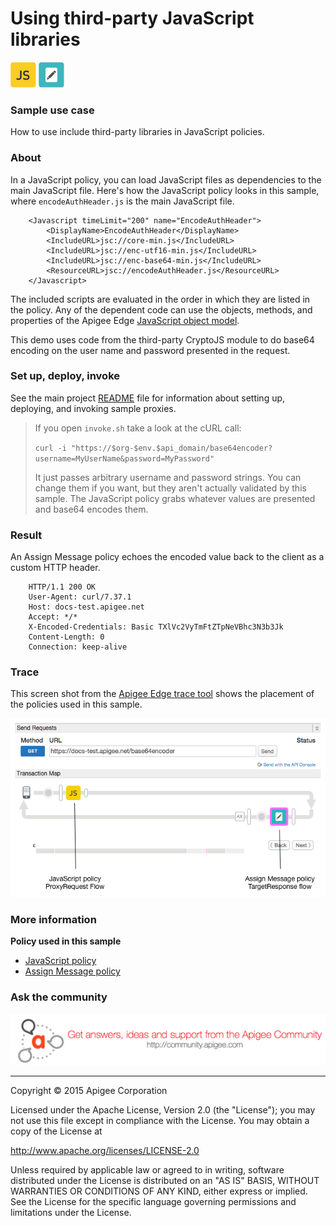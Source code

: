 # Using third-party JavaScript libraries

![JavaScript policy](../../images/icon-policy-javascript.jpg) ![alt text](../../images/icon-assign-message.jpg) 

### Sample use case

How to use include third-party libraries in JavaScript policies.

### About

In a JavaScript policy, you can load JavaScript files as dependencies to the main JavaScript file. Here's how the JavaScript policy looks in this sample, where `encodeAuthHeader.js` is the main JavaScript file. 

```
    <Javascript timeLimit="200" name="EncodeAuthHeader">
        <DisplayName>EncodeAuthHeader</DisplayName>
        <IncludeURL>jsc://core-min.js</IncludeURL>
        <IncludeURL>jsc://enc-utf16-min.js</IncludeURL>
        <IncludeURL>jsc://enc-base64-min.js</IncludeURL>
        <ResourceURL>jsc://encodeAuthHeader.js</ResourceURL>
    </Javascript>
```

The included scripts are evaluated in the order in which they are listed in the policy. Any of the dependent code can use the objects, methods, and properties of the Apigee Edge [JavaScript object model](http://apigee.com/docs/api-services/reference/javascript-object-model).

This demo uses code from the third-party CryptoJS module to do base64 encoding on the user name and password presented in the request. 

### Set up, deploy, invoke

See the main project [README](../../README.md) file for information about setting up, deploying, and invoking sample proxies. 

>If you open `invoke.sh` take a look at the cURL call:
>
>`curl -i "https://$org-$env.$api_domain/base64encoder?username=MyUserName&password=MyPassword"`
>
>It just passes arbitrary username and password strings. You can change them if you want, but they aren't actually validated by this sample. The JavaScript policy grabs whatever values are presented and base64 encodes them. 

### Result

An Assign Message policy echoes the encoded value back to the client as a custom HTTP header. 

```
    HTTP/1.1 200 OK
    User-Agent: curl/7.37.1
    Host: docs-test.apigee.net
    Accept: */*
    X-Encoded-Credentials: Basic TXlVc2VyTmFtZTpNeVBhc3N3b3Jk
    Content-Length: 0
    Connection: keep-alive
```

### Trace

This screen shot from the [Apigee Edge trace tool](http://apigee.com/docs/api-services/content/using-trace-tool-0) shows the placement of the policies used in this sample. 

![alt text](../../images/javascript-include-trace.png) 

### More information

**Policy used in this sample**

* [JavaScript policy](http://apigee.com/docs/api-services/reference/javascript-policy)
* [Assign Message policy](http://apigee.com/docs/api-services/reference/xml-json-policy)

### Ask the community

[![alt text](../../images/apigee-community.png "Apigee Community is a great place to ask questions and find answers about developing API proxies. ")](https://community.apigee.com?via=github)

---

Copyright © 2015 Apigee Corporation

Licensed under the Apache License, Version 2.0 (the "License"); you may not use
this file except in compliance with the License. You may obtain a copy
of the License at

http://www.apache.org/licenses/LICENSE-2.0

Unless required by applicable law or agreed to in writing, software
distributed under the License is distributed on an "AS IS" BASIS,
WITHOUT WARRANTIES OR CONDITIONS OF ANY KIND, either express or implied.
See the License for the specific language governing permissions and
limitations under the License.

